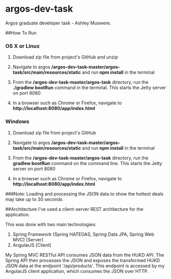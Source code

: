 # argos-dev-task
Argos graduate developer task - Ashley Muswere.

##How To Run

### OS X or Linux
1. Download zip file from project's GitHub and unzip

2. Navigate to argos **/argos-dev-task-master/argos-task/src/main/resources/static** and run **npm install** in the terminal

3. From the **/argos-dev-task-master/argos-task** directory, run the **./gradlew bootRun** command in the terminal. This starts the Jetty server on port 8080

4. In a browser such as Chrome or Firefox, navigate to **http://localhost:8080/app/index.html**

### Windows
1. Download zip file from project's GitHub

2. Navigate to argos **/argos-dev-task-master/argos-task/src/main/resources/static** and run **npm install** in the terminal

3. From the **/argos-dev-task-master/argos-task** directory, run the **gradlew bootRun** command on the command line. This starts the Jetty server on port 8080

4. In a browser such as Chrome or Firefox, navigate to **http://localhost:8080/app/index.html**

###Note: 
Loading and processing the JSON data to show the hottest deals may take up to 30 seconds

##Architecture
I've used a client-server REST architecture for the application. 

This was done with two main technologies: 

1. Spring Framework (Spring HATEOAS, Spring Data JPA, Spring Web MVC) [Server]
2. AngularJS [Client]

My Spring MVC RESTful API consumes JSON data from the HUKD API. The Spring API then processes the JSON
and exposes the transformed HUKD JSON data at the endpoint '/api/products'. This endpoint is accessed
by my AngularJS client application, which consumes the JSON over HTTP.
